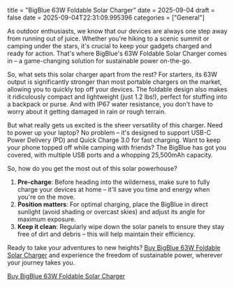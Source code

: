 title = "BigBlue 63W Foldable Solar Charger"
date = 2025-09-04
draft = false
date = 2025-09-04T22:31:09.995396
categories = ["General"]

As outdoor enthusiasts, we know that our devices are always one step away from running out of juice. Whether you're hiking to a scenic summit or camping under the stars, it's crucial to keep your gadgets charged and ready for action. That's where BigBlue's 63W Foldable Solar Charger comes in – a game-changing solution for sustainable power on-the-go.

So, what sets this solar charger apart from the rest? For starters, its 63W output is significantly stronger than most portable chargers on the market, allowing you to quickly top off your devices. The foldable design also makes it ridiculously compact and lightweight (just 1.2 lbs!), perfect for stuffing into a backpack or purse. And with IP67 water resistance, you don't have to worry about it getting damaged in rain or rough terrain.

But what really gets us excited is the sheer versatility of this charger. Need to power up your laptop? No problem – it's designed to support USB-C Power Delivery (PD) and Quick Charge 3.0 for fast charging. Want to keep your phone topped off while camping with friends? The BigBlue has got you covered, with multiple USB ports and a whopping 25,500mAh capacity.

So, how do you get the most out of this solar powerhouse?

1. **Pre-charge**: Before heading into the wilderness, make sure to fully charge your devices at home – it'll save you time and energy when you're on the move.
2. **Position matters**: For optimal charging, place the BigBlue in direct sunlight (avoid shading or overcast skies) and adjust its angle for maximum exposure.
3. **Keep it clean**: Regularly wipe down the solar panels to ensure they stay free of dirt and debris – this will help maintain their efficiency.

Ready to take your adventures to new heights? [Buy BigBlue 63W Foldable Solar Charger](https://www.amazon.com/dp/B01EXWCPLC) and experience the freedom of sustainable power, wherever your journey takes you.

[Buy BigBlue 63W Foldable Solar Charger](https://www.amazon.com/dp/B01EXWCPLC)

